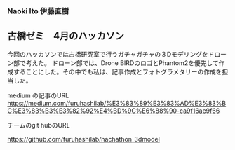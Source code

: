### Naoki Ito 伊藤直樹
## 古橋ゼミ　4月のハッカソン
今回のハッカソンでは古橋研究室で行うガチャガチャの３Dモデリングをドローン部で考えた。
ドローン部では、Drone BIRDのロゴとPhantom2を優先して作成することにした。その中でも私は、記事作成とフォトグラメタリーの作成を担当した。

medium の記事のURL
https://medium.com/furuhashilab/%E3%83%89%E3%83%AD%E3%83%BC%E3%83%B3%E3%82%92%E4%BD%9C%E6%88%90-ca9f16ae9f66

チームのgit hubのURL

https://github.com/furuhashilab/hachathon_3dmodel

<!--
**naoki2123/naoki2123** is a ✨ _special_ ✨ repository because its `README.md` (this file) appears on your GitHub profile.

Here are some ideas to get you started:

- 🔭 I’m currently working on ...
- 🌱 I’m currently learning ...
- 👯 I’m looking to collaborate on ...
- 🤔 I’m looking for help with ...
- 💬 Ask me about ...
- 📫 How to reach me: ...
- 😄 Pronouns: ...
- ⚡ Fun fact: ...
-->
